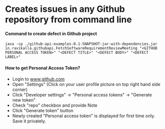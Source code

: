 # Creates issues in any Github repository from command line

#### Command to create defect in Github project
```
java -cp ./github-api-examples-0.1-SNAPSHOT-jar-with-dependencies.jar in.ravikalla.githubapi.FetchSoftwareRequirementReviewMeeting "<GITHUB PERSONAL ACCESS TOKEN>" "<DEFECT TITLE>" "<DEFECT BODY>" "<DEFECT LABEL>"
```

#### How to get Personal Access Token?
 * Login to www.github.com
 * Open "Settings" (Click on your user profile picture on top right hand side corner)
 * Click "Developer settings" -> "Personal access tokens" -> "Generate new token"
 * Check "repo" checkbox and provide Note
 * Click "Generate token" button
 * Newly created "Personal access token" is displayed for first time only. Save it privately.